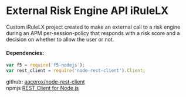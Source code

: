 # External Risk Engine API iRuleLX
Custom iRuleLX project created to make an external call to a risk engine during an APM per-session-policy that responds with a risk score and a decision on whether to allow the user or not.

#### Dependencies:
```javascript
var f5 = require('f5-nodejs');
var rest_client = require('node-rest-client').Client;
```
github: [aacerox/node-rest-client](https://github.com/aacerox/node-rest-client#readme)<br>
npmjs [REST Client for Node.js](https://www.npmjs.com/package/node-rest-client)
